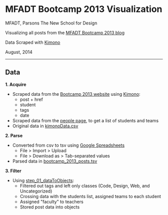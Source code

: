 # MFADT Bootcamp 2013 Visualization
MFADT, Parsons The New School for Design

Visualizing all posts from the [MFADT Bootcamp 2013 blog](http://bootcamp.parsons.edu/2013/)

Data Scraped with [Kimono](https://www.kimonolabs.com/)

August, 2014

---

## Data
**1. Acquire**

  * Scraped data from the [Bootcamp 2013 website](http://bootcamp.parsons.edu/2013/) using [Kimono](https://www.kimonolabs.com/):
    * post + href
    * student
    * tags
    * date
  * Scraped data from the [people page](http://bootcamp.parsons.edu/2013/people), to get a list of students and teams
  * Original data in [kimonoData.csv](https://raw.githubusercontent.com/gianordoli/bootcamp_2013_visualization/master/_data/kimonoData.csv)
    
**2. Parse**

  * Converted from csv to tsv using [Google Spreadsheets](https://docs.google.com/spreadsheets)
  	* File > Import > Upload
  	* File > Download as > Tab-separated values
  * Parsed data in [bootcamp_2013_posts.tsv](https://raw.githubusercontent.com/gianordoli/bootcamp_2013_visualization/master/_data/bootcamp_2013_posts.tsv)
  	
**3. Filter**

  * Using [step_01_dataToObjects](https://github.com/gianordoli/bootcamp_2013_visualization/tree/master/step_01_dataToObjects):
    * Filtered out tags and left only classes (Code, Design, Web, and Uncategorized)
    * Crossing data with the students list, assigned teams to each student
    * Assigned "faculty" to teachers
    * Stored post data into objects
